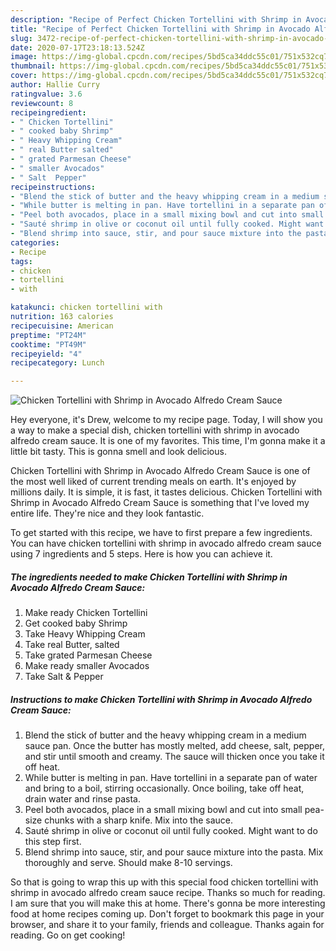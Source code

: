 ```yaml
---
description: "Recipe of Perfect Chicken Tortellini with Shrimp in Avocado Alfredo Cream Sauce"
title: "Recipe of Perfect Chicken Tortellini with Shrimp in Avocado Alfredo Cream Sauce"
slug: 3472-recipe-of-perfect-chicken-tortellini-with-shrimp-in-avocado-alfredo-cream-sauce
date: 2020-07-17T23:18:13.524Z
image: https://img-global.cpcdn.com/recipes/5bd5ca34ddc55c01/751x532cq70/chicken-tortellini-with-shrimp-in-avocado-alfredo-cream-sauce-recipe-main-photo.jpg
thumbnail: https://img-global.cpcdn.com/recipes/5bd5ca34ddc55c01/751x532cq70/chicken-tortellini-with-shrimp-in-avocado-alfredo-cream-sauce-recipe-main-photo.jpg
cover: https://img-global.cpcdn.com/recipes/5bd5ca34ddc55c01/751x532cq70/chicken-tortellini-with-shrimp-in-avocado-alfredo-cream-sauce-recipe-main-photo.jpg
author: Hallie Curry
ratingvalue: 3.6
reviewcount: 8
recipeingredient:
- " Chicken Tortellini"
- " cooked baby Shrimp"
- " Heavy Whipping Cream"
- " real Butter salted"
- " grated Parmesan Cheese"
- " smaller Avocados"
- " Salt  Pepper"
recipeinstructions:
- "Blend the stick of butter and the heavy whipping cream in a medium sauce pan. Once the butter has mostly melted, add cheese, salt, pepper, and stir until smooth and creamy. The sauce will thicken once you take it off heat."
- "While butter is melting in pan. Have tortellini in a separate pan of water and bring to a boil, stirring occasionally. Once boiling, take off heat, drain water and rinse pasta."
- "Peel both avocados, place in a small mixing bowl and cut into small pea-size chunks with a sharp knife. Mix into the sauce."
- "Sauté shrimp in olive or coconut oil until fully cooked. Might want to do this step first."
- "Blend shrimp into sauce, stir, and pour sauce mixture into the pasta. Mix thoroughly and serve. Should make 8-10 servings."
categories:
- Recipe
tags:
- chicken
- tortellini
- with

katakunci: chicken tortellini with 
nutrition: 163 calories
recipecuisine: American
preptime: "PT24M"
cooktime: "PT49M"
recipeyield: "4"
recipecategory: Lunch

---
```



![Chicken Tortellini with Shrimp in Avocado Alfredo Cream Sauce](https://img-global.cpcdn.com/recipes/5bd5ca34ddc55c01/751x532cq70/chicken-tortellini-with-shrimp-in-avocado-alfredo-cream-sauce-recipe-main-photo.jpg)

Hey everyone, it's Drew, welcome to my recipe page. Today, I will show you a way to make a special dish, chicken tortellini with shrimp in avocado alfredo cream sauce. It is one of my favorites. This time, I'm gonna make it a little bit tasty. This is gonna smell and look delicious.



Chicken Tortellini with Shrimp in Avocado Alfredo Cream Sauce is one of the most well liked of current trending meals on earth. It's enjoyed by millions daily. It is simple, it is fast, it tastes delicious. Chicken Tortellini with Shrimp in Avocado Alfredo Cream Sauce is something that I've loved my entire life. They're nice and they look fantastic.


To get started with this recipe, we have to first prepare a few ingredients. You can have chicken tortellini with shrimp in avocado alfredo cream sauce using 7 ingredients and 5 steps. Here is how you can achieve it.

<!--inarticleads1-->

##### The ingredients needed to make Chicken Tortellini with Shrimp in Avocado Alfredo Cream Sauce:

1. Make ready  Chicken Tortellini
1. Get  cooked baby Shrimp
1. Take  Heavy Whipping Cream
1. Take  real Butter, salted
1. Take  grated Parmesan Cheese
1. Make ready  smaller Avocados
1. Take  Salt &amp; Pepper




<!--inarticleads2-->

##### Instructions to make Chicken Tortellini with Shrimp in Avocado Alfredo Cream Sauce:

1. Blend the stick of butter and the heavy whipping cream in a medium sauce pan. Once the butter has mostly melted, add cheese, salt, pepper, and stir until smooth and creamy. The sauce will thicken once you take it off heat.
1. While butter is melting in pan. Have tortellini in a separate pan of water and bring to a boil, stirring occasionally. Once boiling, take off heat, drain water and rinse pasta.
1. Peel both avocados, place in a small mixing bowl and cut into small pea-size chunks with a sharp knife. Mix into the sauce.
1. Sauté shrimp in olive or coconut oil until fully cooked. Might want to do this step first.
1. Blend shrimp into sauce, stir, and pour sauce mixture into the pasta. Mix thoroughly and serve. Should make 8-10 servings.




So that is going to wrap this up with this special food chicken tortellini with shrimp in avocado alfredo cream sauce recipe. Thanks so much for reading. I am sure that you will make this at home. There's gonna be more interesting food at home recipes coming up. Don't forget to bookmark this page in your browser, and share it to your family, friends and colleague. Thanks again for reading. Go on get cooking!
